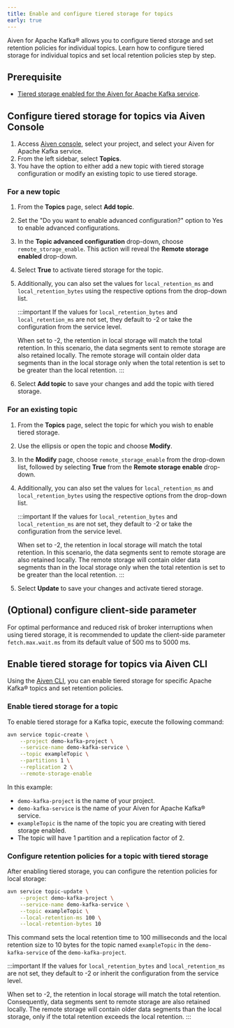 ```yaml
---
title: Enable and configure tiered storage for topics
early: true
---
```


Aiven for Apache Kafka® allows you to configure tiered storage
and set retention policies for individual topics. Learn how to configure
tiered storage for individual topics and set local retention policies
step by step.

## Prerequisite

-   [Tiered storage enabled for the Aiven for Apache Kafka service](/docs/products/kafka/howto/enable-kafka-tiered-storage).

## Configure tiered storage for topics via Aiven Console

1.  Access [Aiven console](https://console.aiven.io/), select your
    project, and select your Aiven for Apache Kafka service.
1.  From the left sidebar, select **Topics**.
1.  You have the option to either add a new topic with tiered
    storage configuration or modify an existing topic to use tiered
    storage.

### For a new topic

1.  From the **Topics** page, select **Add topic**.

1.  Set the "Do you want to enable advanced configuration?" option to Yes to enable
advanced configurations.

1.  In the **Topic advanced configuration** drop-down, choose
    `remote_storage_enable`. This action will reveal the **Remote
    storage enabled** drop-down.

1.  Select **True** to activate tiered storage for the topic.

1.  Additionally, you can also set the values for `local_retention_ms`
    and `local_retention_bytes` using the respective options from the
    drop-down list.

    :::important
    If the values for `local_retention_bytes` and `local_retention_ms`
    are not set, they default to -2 or take the configuration from the
    service level.

    When set to -2, the retention in local storage will match the total
    retention. In this scenario, the data segments sent to remote
    storage are also retained locally. The remote storage will contain
    older data segments than in the local storage only when the total
    retention is set to be greater than the local retention.
    :::

1.  Select **Add topic** to save your changes and add the topic with
    tiered storage.

### For an existing topic

1.  From the **Topics** page, select the topic for which you wish to
    enable tiered storage.
1.  Use the ellipsis or open the topic and choose **Modify**.
1.  In the **Modify** page, choose `remote_storage_enable` from the
    drop-down list, followed by selecting **True** from the **Remote
    storage enable** drop-down.
1.  Additionally, you can also set the values for `local_retention_ms`
    and `local_retention_bytes` using the respective options from the
    drop-down list.

    :::important
    If the values for `local_retention_bytes` and `local_retention_ms` are
    not set, they default to -2 or take the configuration from the service
    level.

    When set to -2, the retention in local storage will match the total
    retention. In this scenario, the data segments sent to remote storage
    are also retained locally. The remote storage will contain older data
    segments than in the local storage only when the total retention is set
    to be greater than the local retention.
    :::

1.  Select **Update** to save your changes and activate tiered storage.

## (Optional) configure client-side parameter

For optimal performance and reduced risk of broker interruptions when
using tiered storage, it is recommended to update the client-side
parameter `fetch.max.wait.ms` from its default value of 500 ms to 5000 ms.

## Enable tiered storage for topics via Aiven CLI

Using the [Aiven CLI](/docs/tools/cli),
you can enable tiered storage for specific Apache Kafka® topics and set
retention policies.

### Enable tiered storage for a topic

To enable tiered storage for a Kafka topic, execute the following
command:

```bash
avn service topic-create \
    --project demo-kafka-project \
    --service-name demo-kafka-service \
    --topic exampleTopic \
    --partitions 1 \
    --replication 2 \
    --remote-storage-enable
```

In this example:

-   `demo-kafka-project` is the name of your project.
-   `demo-kafka-service` is the name of your Aiven for Apache Kafka®
    service.
-   `exampleTopic` is the name of the topic you are creating with tiered
    storage enabled.
-   The topic will have 1 partition and a replication factor of 2.

### Configure retention policies for a topic with tiered storage

After enabling tiered storage, you can configure the retention policies
for local storage:

```bash
avn service topic-update \
    --project demo-kafka-project \
    --service-name demo-kafka-service \
    --topic exampleTopic \
    --local-retention-ms 100 \
    --local-retention-bytes 10
```

This command sets the local retention time to 100 milliseconds and the
local retention size to 10 bytes for the topic named `exampleTopic` in
the `demo-kafka-service` of the `demo-kafka-project`.

:::important
If the values for `local_retention_bytes` and `local_retention_ms` are
not set, they default to -2 or inherit the configuration from the
service level.

When set to -2, the retention in local storage will match the total
retention. Consequently, data segments sent to remote storage are also
retained locally. The remote storage will contain older data segments
than the local storage, only if the total retention exceeds the local
retention.
:::
